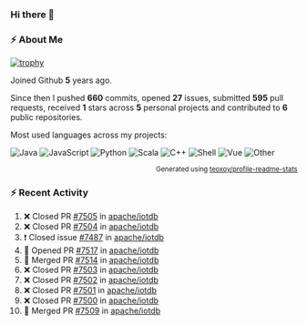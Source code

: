 ### Hi there 👋

### :zap: About Me

[![trophy](https://github-profile-trophy.vercel.app/?username=HTHou&theme=onedark)](https://github.com/ryo-ma/github-profile-trophy)
   
Joined Github **5** years ago.

Since then I pushed **660** commits, opened **27** issues, submitted **595** pull requests, received **1** stars across **5** personal projects and contributed to **6** public repositories.

Most used languages across my projects:

![Java](https://img.shields.io/static/v1?style=flat-square&label=%E2%A0%80&color=555&labelColor=%23b07219&message=Java%EF%B8%B194.4%25)
![JavaScript](https://img.shields.io/static/v1?style=flat-square&label=%E2%A0%80&color=555&labelColor=%23f1e05a&message=JavaScript%EF%B8%B11.4%25)
![Python](https://img.shields.io/static/v1?style=flat-square&label=%E2%A0%80&color=555&labelColor=%233572A5&message=Python%EF%B8%B10.7%25)
![Scala](https://img.shields.io/static/v1?style=flat-square&label=%E2%A0%80&color=555&labelColor=%23c22d40&message=Scala%EF%B8%B10.6%25)
![C++](https://img.shields.io/static/v1?style=flat-square&label=%E2%A0%80&color=555&labelColor=%23f34b7d&message=C%2B%2B%EF%B8%B10.6%25)
![Shell](https://img.shields.io/static/v1?style=flat-square&label=%E2%A0%80&color=555&labelColor=%2389e051&message=Shell%EF%B8%B10.4%25)
![Vue](https://img.shields.io/static/v1?style=flat-square&label=%E2%A0%80&color=555&labelColor=%2341b883&message=Vue%EF%B8%B10.3%25)
![Other](https://img.shields.io/static/v1?style=flat-square&label=%E2%A0%80&color=555&labelColor=%23ededed&message=Other%EF%B8%B11.2%25)

<p align="right"><sub>Generated using <a href="https://github.com/marketplace/actions/profile-readme-stats">teoxoy/profile-readme-stats</a></sub></p>


<!--![](https://github.com/HTHou/HTHou/blob/output/github-contribution-grid-snake.svg)-->

<!--![Haonan Hou's github stats](https://github-readme-stats.vercel.app/api?username=HTHou&count_private=true&show_icons=true&theme=onedark)-->

<!--![Haonan Hou's wakatime stats](https://github-readme-stats.vercel.app/api/wakatime?username=HTHou&layout=compact&theme=onedark)-->

<!--![Top Langs](https://github-readme-stats.vercel.app/api/top-langs/?username=HTHou&theme=onedark&layout=compact)-->

### :zap: Recent Activity
<!--START_SECTION:activity-->
1. ❌ Closed PR [#7505](https://github.com/apache/iotdb/pull/7505) in [apache/iotdb](https://github.com/apache/iotdb)
2. ❌ Closed PR [#7504](https://github.com/apache/iotdb/pull/7504) in [apache/iotdb](https://github.com/apache/iotdb)
3. ❗️ Closed issue [#7487](https://github.com/apache/iotdb/issues/7487) in [apache/iotdb](https://github.com/apache/iotdb)
4. 💪 Opened PR [#7517](https://github.com/apache/iotdb/pull/7517) in [apache/iotdb](https://github.com/apache/iotdb)
5. 🎉 Merged PR [#7514](https://github.com/apache/iotdb/pull/7514) in [apache/iotdb](https://github.com/apache/iotdb)
6. ❌ Closed PR [#7503](https://github.com/apache/iotdb/pull/7503) in [apache/iotdb](https://github.com/apache/iotdb)
7. ❌ Closed PR [#7502](https://github.com/apache/iotdb/pull/7502) in [apache/iotdb](https://github.com/apache/iotdb)
8. ❌ Closed PR [#7501](https://github.com/apache/iotdb/pull/7501) in [apache/iotdb](https://github.com/apache/iotdb)
9. ❌ Closed PR [#7500](https://github.com/apache/iotdb/pull/7500) in [apache/iotdb](https://github.com/apache/iotdb)
10. 🎉 Merged PR [#7509](https://github.com/apache/iotdb/pull/7509) in [apache/iotdb](https://github.com/apache/iotdb)
<!--END_SECTION:activity-->

<!--
**HTHou/HTHou** is a ✨ _special_ ✨ repository because its `README.md` (this file) appears on your GitHub profile.

Here are some ideas to get you started:

- 🔭 I’m currently working on ...
- 🌱 I’m currently learning ...
- 👯 I’m looking to collaborate on ...
- 🤔 I’m looking for help with ...
- 💬 Ask me about ...
- 📫 How to reach me: ...
- 😄 Pronouns: ...
- ⚡ Fun fact: ...
-->
